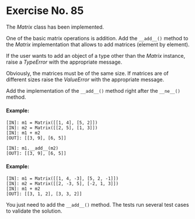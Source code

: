 # Exercise No. 85


The *Matrix* class has been implemented.

One of the basic matrix operations is addition. Add the `__add__()` method to the *Matrix* implementation that allows to add matrices (element by element).

If the user wants to add an object of a type other than the *Matrix* instance, raise a *TypeError* with the appropriate message.

Obviously, the matrices must be of the same size. If matrices are of different sizes raise the *ValueError* with the appropriate message.

Add the implementation of the `__add__()` method right after the `__ne__()` method.


#### Example:


    [IN]: m1 = Matrix([[1, 4], [5, 2]])
    [IN]: m2 = Matrix([[2, 5], [1, 3]])
    [IN]: m1 + m2
    [OUT]: [[3, 9], [6, 5]]
     
    [IN]: m1.__add__(m2)
    [OUT]: [[3, 9], [6, 5]]


#### Example:


    [IN]: m1 = Matrix([[1, 4, -3], [5, 2, -1]])
    [IN]: m2 = Matrix([[2, -3, 5], [-2, 1, 3]])
    [IN]: m1 + m2
    [OUT]: [[3, 1, 2], [3, 3, 2]]


You just need to add the `__add__()` method. The tests run several test cases to validate the solution.


